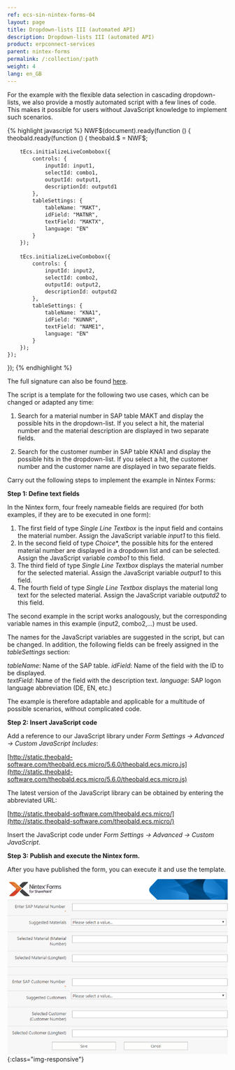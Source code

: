 ```yaml
---
ref: ecs-sin-nintex-forms-04
layout: page
title: Dropdown-lists III (automated API)
description: Dropdown-lists III (automated API)
product: erpconnect-services
parent: nintex-forms
permalink: /:collection/:path
weight: 4
lang: en_GB
---
```


For the example with the flexible data selection in cascading dropdown-lists, we also provide a mostly automated script with a few lines of code.
This makes it possible for users without JavaScript knowledge to implement such scenarios. 

{% highlight javascript %}
NWF$(document).ready(function () {
    theobald.ready(function () {
        theobald.$ = NWF$;

        tEcs.initializeLiveCombobox({
            controls: {
                inputId: input1,
                selectId: combo1,
                outputId: output1,
                descriptionId: outputd1
            },
            tableSettings: {
                tableName: "MAKT",
                idField: "MATNR",
                textField: "MAKTX",
                language: "EN"
            }
        });
        
        tEcs.initializeLiveCombobox({
            controls: {
                inputId: input2,
                selectId: combo2,
                outputId: output2,
                descriptionId: outputd2
            },
            tableSettings: {
                tableName: "KNA1",
                idField: "KUNNR",
                textField: "NAME1",
                language: "EN"
            }
        });
    });
});
{% endhighlight %}

The full signature can also be found [here](https://static.theobald-software.com/theobald.ecs.micro/5.6.0/index.html#div-liveCombobox).

The script is a template for the following two use cases, which can be changed or adapted any time: 

1. Search for a material number in SAP table MAKT and display the possible hits in the dropdown-list. If you select a hit, the material number and the material description are displayed in two separate fields.

2. Search for the customer number in SAP table KNA1 and display the possible hits in the dropdown-list. If you select a hit, the customer number and the customer name are displayed in two separate fields.


Carry out the following steps to implement the example in Nintex Forms: 

**Step 1: Define text fields**

In the Nintex form, four freely nameable fields are required (for both examples, if they are to be executed in one form): 

1. The first field of type *Single Line Textbox* is the input field and contains the material number. Assign the JavaScript variable *input1* to this field.
2. In the second field of type *Choice**, the possible hits for the entered material number are displayed in a dropdown list and can be selected. Assign the JavaScript variable *combo1* to this field.
3. The third field of type *Single Line Textbox* displays the material number for the selected material. Assign the JavaScript variable *output1* to this field.  	
4. The fourth field of type *Single Line Textbox* displays the material long text for the selected material. Assign the JavaScript variable *outputd2* to this field.  

The second example in the script works analogously, but the corresponding variable names in this example (input2, combo2,...) must be used. 

The names for the JavaScript variables are suggested in the script, but can be changed.
In addition, the following fields can be freely assigned in the *tableSettings* section: 

*tableName*: Name of the SAP table.
*idField*: Name of the field with the ID to be displayed.  
*textField*: Name of the field with the description text.
*language*: SAP logon language abbreviation (DE, EN, etc.)

The example is therefore adaptable and applicable for a multitude of possible scenarios, without complicated code.  

**Step 2: Insert JavaScript code**

Add a reference to our JavaScript library under *Form Settings -> Advanced -> Custom JavaScript Includes*:

[http://static.theobald-software.com/theobald.ecs.micro/5.6.0/theobald.ecs.micro.js](http://static.theobald-software.com/theobald.ecs.micro/5.6.0/theobald.ecs.micro.js)

The latest version of the JavaScript library can be obtained by entering the abbreviated URL:

[http://static.theobald-software.com/theobald.ecs.micro/](http://static.theobald-software.com/theobald.ecs.micro/)

Insert the JavaScript code under *Form Settings -> Advanced -> Custom JavaScript*.

**Step 3: Publish and execute the Nintex form.**

After you have published the form, you can execute it and use the template.

![nintex-forms-js-dropdown-09](/img/content/nintex-forms-js-dropdown-09.gif){:class="img-responsive"}

